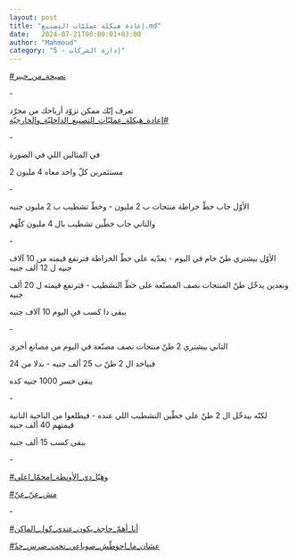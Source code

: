 ```yaml
---
layout: post
title: "إعادة هيكلة عمليّات التصنيع.md"
date:   2024-07-21T00:00:01+03:00
author: "Mahmoud"
category: "5 - إدارة الشركات"
---
```

[<u>\#نصيحة_من_خبير</u>](https://www.facebook.com/hashtag/%D9%86%D8%B5%D9%8A%D8%AD%D8%A9_%D9%85%D9%86_%D8%AE%D8%A8%D9%8A%D8%B1?__eep__=6&__cft__%5b0%5d=AZVFi6UsXhBES8D6TOLKJU4izRT2l52s4a3s_khkyxDvB9l0MdQ0NpW1GcBQB6dz3CLkErAXkfPotjmB-p-4__1zGIjXORBpPGThEyoOncBobd7rJtyY3YDrq5RUFPL9HDPR56bRiHVdfX-butUrtP_yJbxe2TVHEfZsZqrumP5Ubke0Smg33U35aku4YuvwnYY&__tn__=*NK-R)

\-

تعرف إنّك ممكن تزوّد أرباحك من مجرّد
[<u>\#إعادة_هيكلة_عمليّات_التصنيع_الداخليّة_والخارجيّة</u>](https://www.facebook.com/hashtag/%D8%A5%D8%B9%D8%A7%D8%AF%D8%A9_%D9%87%D9%8A%D9%83%D9%84%D8%A9_%D8%B9%D9%85%D9%84%D9%8A%D9%91%D8%A7%D8%AA_%D8%A7%D9%84%D8%AA%D8%B5%D9%86%D9%8A%D8%B9_%D8%A7%D9%84%D8%AF%D8%A7%D8%AE%D9%84%D9%8A%D9%91%D8%A9_%D9%88%D8%A7%D9%84%D8%AE%D8%A7%D8%B1%D8%AC%D9%8A%D9%91%D8%A9?__eep__=6&__cft__%5b0%5d=AZVFi6UsXhBES8D6TOLKJU4izRT2l52s4a3s_khkyxDvB9l0MdQ0NpW1GcBQB6dz3CLkErAXkfPotjmB-p-4__1zGIjXORBpPGThEyoOncBobd7rJtyY3YDrq5RUFPL9HDPR56bRiHVdfX-butUrtP_yJbxe2TVHEfZsZqrumP5Ubke0Smg33U35aku4YuvwnYY&__tn__=*NK-R)

\-

في المثالين اللي في الصورة

2 مستثمرين كلّ واحد معاه 4 مليون

\-

الأوّل جاب خطّ خراطة منتجات ب 2 مليون - وخطّ تشطيب ب 2
مليون جنيه

والتاني جاب خطّين تشطيب بال 4 مليون كلّهم

\-

الأوّل بيشتري طنّ خام في اليوم - يعدّيه على خطّ الخراطة
فترتفع قيمته من 10 آلاف جنيه ل 12 ألف جنيه

وبعدين يدخّل طنّ المنتجات نصف المصنّعة على خطّ التشطيب -
فترتفع قيمته ل 20 ألف جنيه

يبقى دا كسب في اليوم 10 آلاف جنيه

\-

التاني بيشتري 2 طنّ منتجات نصف مصنّعة في اليوم من مصانع
أخرى

فبياخد ال 2 طنّ ب 25 ألف جنيه - بدلا من 24

يبقى خسر 1000 جنيه كده

\-

لكنّه بيدخّل ال 2 طنّ على خطّين التشطيب اللي عنده - فيطلعوا
من الناحية التانية قيمتهم 40 ألف جنيه

يبقى كسب 15 ألف جنيه

\-

[<u>\#وهيّا_دي_الأونطة_امحمّا_اعلي</u>](https://www.facebook.com/hashtag/%D9%88%D9%87%D9%8A%D9%91%D8%A7_%D8%AF%D9%8A_%D8%A7%D9%84%D8%A3%D9%88%D9%86%D8%B7%D8%A9_%D8%A7%D9%85%D8%AD%D9%85%D9%91%D8%A7_%D8%A7%D8%B9%D9%84%D9%8A?__eep__=6&__cft__%5b0%5d=AZVFi6UsXhBES8D6TOLKJU4izRT2l52s4a3s_khkyxDvB9l0MdQ0NpW1GcBQB6dz3CLkErAXkfPotjmB-p-4__1zGIjXORBpPGThEyoOncBobd7rJtyY3YDrq5RUFPL9HDPR56bRiHVdfX-butUrtP_yJbxe2TVHEfZsZqrumP5Ubke0Smg33U35aku4YuvwnYY&__tn__=*NK-R)

[<u>\#مش_عنّ\_عنّ</u>](https://www.facebook.com/hashtag/%D9%85%D8%B4_%D8%B9%D9%86%D9%91_%D8%B9%D9%86%D9%91?__eep__=6&__cft__%5b0%5d=AZVFi6UsXhBES8D6TOLKJU4izRT2l52s4a3s_khkyxDvB9l0MdQ0NpW1GcBQB6dz3CLkErAXkfPotjmB-p-4__1zGIjXORBpPGThEyoOncBobd7rJtyY3YDrq5RUFPL9HDPR56bRiHVdfX-butUrtP_yJbxe2TVHEfZsZqrumP5Ubke0Smg33U35aku4YuvwnYY&__tn__=*NK-R)

\-

[<u>\#أنا_أهمّ\_حاجة_يكون_عندي_كول_الماكن</u>](https://www.facebook.com/hashtag/%D8%A3%D9%86%D8%A7_%D8%A3%D9%87%D9%85%D9%91_%D8%AD%D8%A7%D8%AC%D8%A9_%D9%8A%D9%83%D9%88%D9%86_%D8%B9%D9%86%D8%AF%D9%8A_%D9%83%D9%88%D9%84_%D8%A7%D9%84%D9%85%D8%A7%D9%83%D9%86?__eep__=6&__cft__%5b0%5d=AZVFi6UsXhBES8D6TOLKJU4izRT2l52s4a3s_khkyxDvB9l0MdQ0NpW1GcBQB6dz3CLkErAXkfPotjmB-p-4__1zGIjXORBpPGThEyoOncBobd7rJtyY3YDrq5RUFPL9HDPR56bRiHVdfX-butUrtP_yJbxe2TVHEfZsZqrumP5Ubke0Smg33U35aku4YuvwnYY&__tn__=*NK-R)

[<u>\#عشان_ما_احوطّش_صوباعي_تحت_ضرس_حدّ</u>](https://www.facebook.com/hashtag/%D8%B9%D8%B4%D8%A7%D9%86_%D9%85%D8%A7_%D8%A7%D8%AD%D9%88%D8%B7%D9%91%D8%B4_%D8%B5%D9%88%D8%A8%D8%A7%D8%B9%D9%8A_%D8%AA%D8%AD%D8%AA_%D8%B6%D8%B1%D8%B3_%D8%AD%D8%AF%D9%91?__eep__=6&__cft__%5b0%5d=AZVFi6UsXhBES8D6TOLKJU4izRT2l52s4a3s_khkyxDvB9l0MdQ0NpW1GcBQB6dz3CLkErAXkfPotjmB-p-4__1zGIjXORBpPGThEyoOncBobd7rJtyY3YDrq5RUFPL9HDPR56bRiHVdfX-butUrtP_yJbxe2TVHEfZsZqrumP5Ubke0Smg33U35aku4YuvwnYY&__tn__=*NK-R)
